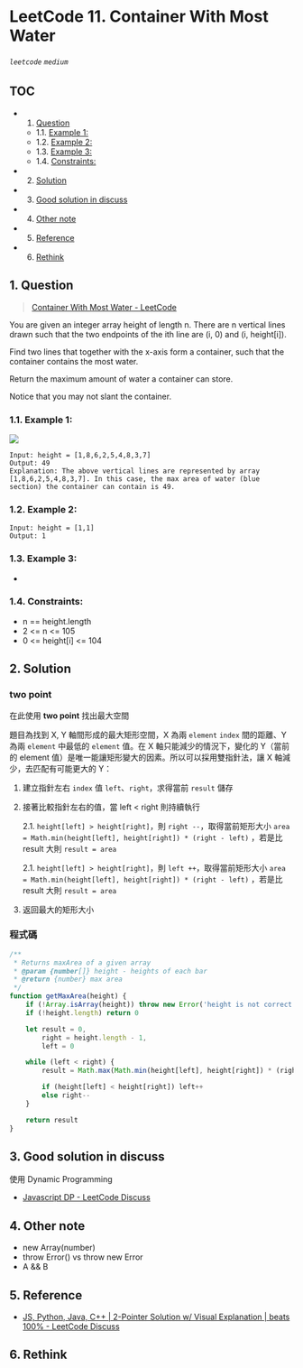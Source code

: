 # LeetCode 11. Container With Most Water

###### `leetcode` `medium`

## TOC

<!-- vscode-markdown-toc -->

-   1. [Question](#Question)
    -   1.1. [Example 1:](#Example1:)
    -   1.2. [Example 2:](#Example2:)
    -   1.3. [Example 3:](#Example3:)
    -   1.4. [Constraints:](#Constraints:)
-   2. [Solution](#Solution)
-   3. [Good solution in discuss](#Goodsolutionindiscuss)
-   4. [Other note](#Othernote)
-   5. [Reference](#Reference)
-   6. [Rethink](#Rethink)

<!-- vscode-markdown-toc-config
	numbering=true
	autoSave=true
	/vscode-markdown-toc-config -->
<!-- /vscode-markdown-toc -->

## 1. <a name='Question'></a>Question

> [Container With Most Water - LeetCode](https://leetcode.com/problems/container-with-most-water/)

You are given an integer array height of length n. There are n vertical lines drawn such that the two endpoints of the ith line are (i, 0) and (i, height[i]).

Find two lines that together with the x-axis form a container, such that the container contains the most water.

Return the maximum amount of water a container can store.

Notice that you may not slant the container.

### 1.1. <a name='Example1:'></a>Example 1:

![](https://s3-lc-upload.s3.amazonaws.com/uploads/2018/07/17/question_11.jpg)

```
Input: height = [1,8,6,2,5,4,8,3,7]
Output: 49
Explanation: The above vertical lines are represented by array [1,8,6,2,5,4,8,3,7]. In this case, the max area of water (blue section) the container can contain is 49.
```

### 1.2. <a name='Example2:'></a>Example 2:

```
Input: height = [1,1]
Output: 1
```

### 1.3. <a name='Example3:'></a>Example 3:

-

### 1.4. <a name='Constraints:'></a>Constraints:

-   n == height.length
-   2 <= n <= 105
-   0 <= height[i] <= 104

## 2. <a name='Solution'></a>Solution

### two point

在此使用 **two point** 找出最大空間

題目為找到 X, Y 軸間形成的最大矩形空間，X 為兩 `element` `index` 間的距離、Y 為兩 `element` 中最低的 `element` 值。在 X 軸只能減少的情況下，變化的 Y（當前的 element 值）是唯一能讓矩形變大的因素。所以可以採用雙指針法，讓 X 軸減少，去匹配有可能更大的 Y：

1. 建立指針左右 `index` 值 `left`、`right`，求得當前 `result` 儲存
2. 接著比較指針左右的值，當 left < right 則持續執行

    2.1. `height[left] > height[right]`，則 `right --`，取得當前矩形大小 `area = Math.min(height[left], height[right]) * (right - left)` ，若是比 result 大則 `result = area`

    2.1. `height[left] > height[right]`，則 `left ++`，取得當前矩形大小 `area = Math.min(height[left], height[right]) * (right - left)` ，若是比 result 大則 `result = area`

3. 返回最大的矩形大小

### 程式碼

```javascript
/**
 * Returns maxArea of a given array
 * @param {number[]} height - heights of each bar
 * @return {number} max area
 */
function getMaxArea(height) {
    if (!Array.isArray(height)) throw new Error('height is not correct type')
    if (!height.length) return 0

    let result = 0,
        right = height.length - 1,
        left = 0

    while (left < right) {
        result = Math.max(Math.min(height[left], height[right]) * (right - left), result)

        if (height[left] < height[right]) left++
        else right--
    }

    return result
}
```

## 3. <a name='Goodsolutionindiscuss'></a>Good solution in discuss

使用 Dynamic Programming

-   [Javascript DP - LeetCode Discuss](https://leetcode.com/problems/longest-palindromic-substring/discuss/428331/Javascript-DP)

## 4. <a name='Othernote'></a>Other note

-   new Array(number)
-   throw Error() vs throw new Error
-   A && B

## 5. <a name='Reference'></a>Reference

-   [ JS, Python, Java, C++ | 2-Pointer Solution w/ Visual Explanation | beats 100% - LeetCode Discuss](https://leetcode.com/problems/container-with-most-water/discuss/1069746/JS-Python-Java-C%2B%2B-or-2-Pointer-Solution-w-Visual-Explanation-or-beats-100)

## 6. <a name='Rethink'></a>Rethink
